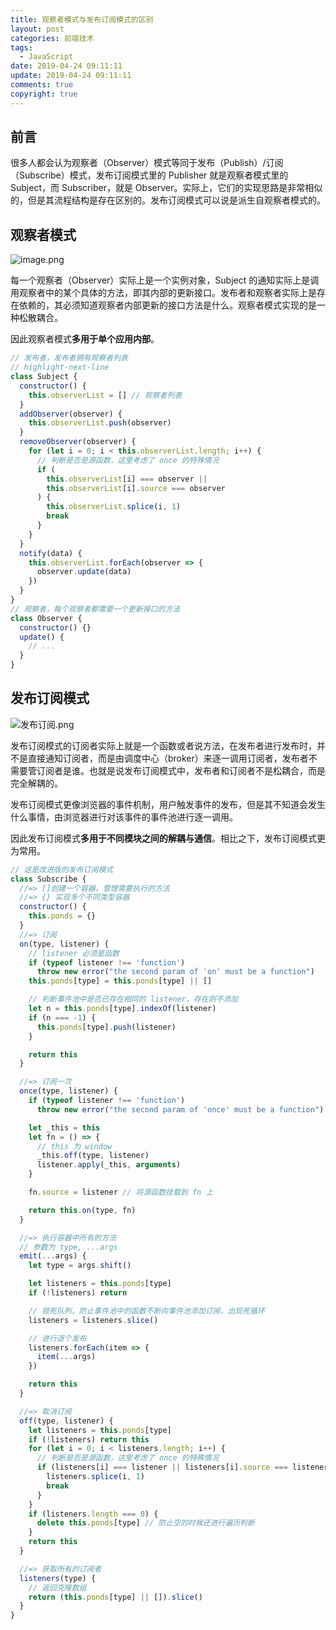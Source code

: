 ```yaml
---
title: 观察者模式与发布订阅模式的区别
layout: post
categories: 前端技术
tags:
  - JavaScript
date: 2019-04-24 09:11:11
update: 2019-04-24 09:11:11
comments: true
copyright: true
---
```


## 前言

很多人都会认为观察者（Observer）模式等同于发布（Publish）/订阅（Subscribe）模式，发布订阅模式里的 Publisher 就是观察者模式里的 Subject，而 Subscriber，就是 Observer。实际上，它们的实现思路是非常相似的，但是其流程结构是存在区别的。发布订阅模式可以说是派生自观察者模式的。

<!-- more -->

## 观察者模式

![image.png](https://cdn.nlark.com/yuque/0/2019/png/190267/1556075651232-6eb7b787-a61f-453b-8fa5-40c53e00742c.png#align=left&display=inline&height=267&name=image.png&originHeight=316&originWidth=513&size=20925&status=done&width=433)

每一个观察者（Observer）实际上是一个实例对象，Subject 的通知实际上是调用观察者中的某个具体的方法，即其内部的更新接口。发布者和观察者实际上是存在依赖的，其必须知道观察者内部更新的接口方法是什么。观察者模式实现的是一种松散耦合。

因此观察者模式**多用于单个应用内部**。

```javascript
// 发布者，发布者拥有观察者列表
// highlight-next-line
class Subject {
  constructor() {
    this.observerList = [] // 观察者列表
  }
  addObserver(observer) {
    this.observerList.push(observer)
  }
  removeObserver(observer) {
    for (let i = 0; i < this.observerList.length; i++) {
      // 判断是否是源函数，这里考虑了 once 的特殊情况
      if (
        this.observerList[i] === observer ||
        this.observerList[i].source === observer
      ) {
        this.observerList.splice(i, 1)
        break
      }
    }
  }
  notify(data) {
    this.observerList.forEach(observer => {
      observer.update(data)
    })
  }
}
// 观察者，每个观察者都需要一个更新接口的方法
class Observer {
  constructor() {}
  update() {
    // ...
  }
}
```

## 发布订阅模式

![发布订阅.png](https://cdn.nlark.com/yuque/0/2019/png/190267/1556073119619-8c82c0ac-80c9-465b-8fb6-236ef6820360.png#align=left&display=inline&height=215&name=%E5%8F%91%E5%B8%83%E8%AE%A2%E9%98%85.png&originHeight=248&originWidth=861&size=23647&status=done&width=746)

发布订阅模式的订阅者实际上就是一个函数或者说方法，在发布者进行发布时，并不是直接通知订阅者，而是由调度中心（broker）来逐一调用订阅者，发布者不需要管订阅者是谁。也就是说发布订阅模式中，发布者和订阅者不是松耦合，而是完全解耦的。

发布订阅模式更像浏览器的事件机制，用户触发事件的发布，但是其不知道会发生什么事情，由浏览器进行对该事件的事件池进行逐一调用。

因此发布订阅模式**多用于不同模块之间的解耦与通信**。相比之下，发布订阅模式更为常用。

```javascript
// 这是改进版的发布订阅模式
class Subscribe {
  //=> []创建一个容器，管理需要执行的方法
  //=> {} 实现多个不同类型容器
  constructor() {
    this.ponds = {}
  }
  //=> 订阅
  on(type, listener) {
    // listener 必须是函数
    if (typeof listener !== 'function')
      throw new error("the second param of 'on' must be a function")
    this.ponds[type] = this.ponds[type] || []

    // 判断事件池中是否已存在相同的 listener，存在则不添加
    let n = this.ponds[type].indexOf(listener)
    if (n === -1) {
      this.ponds[type].push(listener)
    }

    return this
  }

  //=> 订阅一次
  once(type, listener) {
    if (typeof listener !== 'function')
      throw new error("the second param of 'once' must be a function")

    let _this = this
    let fn = () => {
      // this 为 window
      _this.off(type, listener)
      listener.apply(_this, arguments)
    }

    fn.source = listener // 将源函数挂载到 fn 上

    return this.on(type, fn)
  }

  //=> 执行容器中所有的方法
  // 参数为 type, ...args
  emit(...args) {
    let type = args.shift()

    let listeners = this.ponds[type]
    if (!listeners) return

    // 锁死队列，防止事件池中的函数不断向事件池添加订阅，出现死循环
    listeners = listeners.slice()

    // 进行逐个发布
    listeners.forEach(item => {
      item(...args)
    })

    return this
  }

  //=> 取消订阅
  off(type, listener) {
    let listeners = this.ponds[type]
    if (!listeners) return this
    for (let i = 0; i < listeners.length; i++) {
      // 判断是否是源函数，这里考虑了 once 的特殊情况
      if (listeners[i] === listener || listeners[i].source === listener) {
        listeners.splice(i, 1)
        break
      }
    }
    if (listeners.length === 0) {
      delete this.ponds[type] // 防止空的时候还进行遍历判断
    }
    return this
  }

  //=> 获取所有的订阅者
  listeners(type) {
    // 返回克隆数组
    return (this.ponds[type] || []).slice()
  }
}
```
